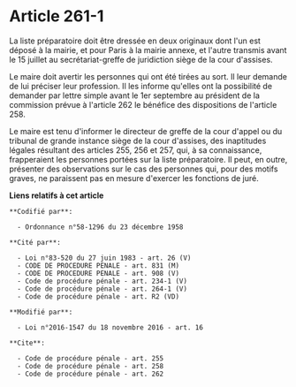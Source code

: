 # Article 261-1

La liste préparatoire doit être dressée en deux originaux dont l'un est déposé à la mairie, et pour Paris à la mairie annexe,
et l'autre transmis avant le 15 juillet au secrétariat-greffe de juridiction siège de la cour d'assises. 

Le maire doit avertir les personnes qui ont été tirées au sort. Il leur demande de lui préciser leur profession. Il les
informe qu'elles ont la possibilité de demander par lettre simple avant le 1er septembre au président de la commission prévue
à l'article 262 le bénéfice des dispositions de l'article 258. 

Le maire est tenu d'informer le directeur de greffe de la cour d'appel ou du tribunal de grande instance siège de la cour
d'assises, des inaptitudes légales résultant des articles 255, 256 et 257, qui, à sa connaissance, frapperaient les personnes
portées sur la liste préparatoire. Il peut, en outre, présenter des observations sur le cas des personnes qui, pour des
motifs graves, ne paraissent pas en mesure d'exercer les fonctions de juré.

**Liens relatifs à cet article**

	**Codifié par**:

	  - Ordonnance n°58-1296 du 23 décembre 1958

	**Cité par**:

	  - Loi n°83-520 du 27 juin 1983 - art. 26 (V)
	  - CODE DE PROCEDURE PENALE - art. 831 (M)
	  - CODE DE PROCEDURE PENALE - art. 908 (V)
	  - Code de procédure pénale - art. 234-1 (V)
	  - Code de procédure pénale - art. 264-1 (V)
	  - Code de procédure pénale - art. R2 (VD)

	**Modifié par**:

	  - Loi n°2016-1547 du 18 novembre 2016 - art. 16

	**Cite**:

	  - Code de procédure pénale - art. 255
	  - Code de procédure pénale - art. 258
	  - Code de procédure pénale - art. 262

